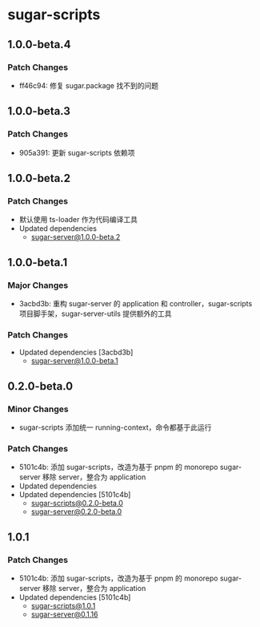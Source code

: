 # sugar-scripts

## 1.0.0-beta.4

### Patch Changes

- ff46c94: 修复 sugar.package 找不到的问题

## 1.0.0-beta.3

### Patch Changes

- 905a391: 更新 sugar-scripts 依赖项

## 1.0.0-beta.2

### Patch Changes

- 默认使用 ts-loader 作为代码编译工具
- Updated dependencies
  - sugar-server@1.0.0-beta.2

## 1.0.0-beta.1

### Major Changes

- 3acbd3b: 重构 sugar-server 的 application 和 controller，sugar-scripts 项目脚手架，sugar-server-utils 提供额外的工具

### Patch Changes

- Updated dependencies [3acbd3b]
  - sugar-server@1.0.0-beta.1

## 0.2.0-beta.0

### Minor Changes

- sugar-scripts 添加统一 running-context，命令都基于此运行

### Patch Changes

- 5101c4b: 添加 sugar-scripts，改造为基于 pnpm 的 monorepo
  sugar-server 移除 server，整合为 application
- Updated dependencies
- Updated dependencies [5101c4b]
  - sugar-scripts@0.2.0-beta.0
  - sugar-server@0.2.0-beta.0

## 1.0.1

### Patch Changes

- 5101c4b: 添加 sugar-scripts，改造为基于 pnpm 的 monorepo
  sugar-server 移除 server，整合为 application
- Updated dependencies [5101c4b]
  - sugar-scripts@1.0.1
  - sugar-server@0.1.16
